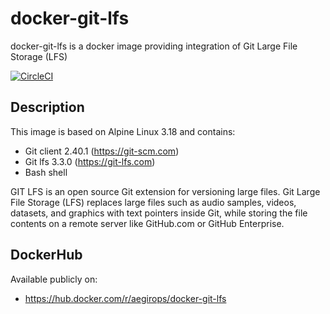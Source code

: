 # docker-git-lfs

docker-git-lfs is a docker image providing integration of Git Large File Storage (LFS)

[![CircleCI](https://circleci.com/gh/aegirops/docker-git-lfs.svg?style=svg)](https://circleci.com/gh/aegirops/docker-git-lfs)

## Description

This image is based on Alpine Linux 3.18 and contains:

- Git client 2.40.1 (https://git-scm.com)
- Git lfs 3.3.0 (https://git-lfs.com)
- Bash shell

GIT LFS is an open source Git extension for versioning large files.
Git Large File Storage (LFS) replaces large files such as audio samples, videos, datasets, and graphics with text pointers inside Git, while storing the file contents on a remote server like GitHub.com or GitHub Enterprise.

## DockerHub

Available publicly on:

- https://hub.docker.com/r/aegirops/docker-git-lfs
